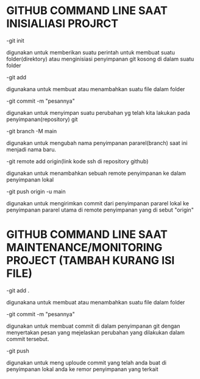 # GITHUB COMMAND LINE SAAT INISIALIASI PROJRCT 

-git init 

digunakan untuk memberikan suatu perintah untuk membuat suatu folder(direktory) atau menginisiasi penyimpanan git kosong di dalam suatu folder

-git add 

digunakana untuk membuat atau menambahkan suatu file dalam folder

-git commit -m "pesannya"

digunakan untuk menyimpan suatu perubahan yg telah kita lakukan pada penyimpanan(repository) git 

-git branch -M main

digunakan untuk mengubah nama penyimpanan pararel(branch) saat ini menjadi nama baru.

-git remote add origin(link kode ssh di repository github)

digunakan untuk menambahkan sebuah remote penyimpanan ke dalam penyimpanan lokal

-git push origin -u main

digunakan untuk mengirimkan commit dari penyimpanan pararel lokal ke penyimpanan pararel utama di remote penyimpanan yang di sebut "origin"

# GITHUB COMMAND LINE SAAT MAINTENANCE/MONITORING PROJECT (TAMBAH KURANG ISI FILE)

-git add .

digunakana untuk membuat atau menambahkan suatu file dalam folder

-git commit -m "pesannya"

digunakan untuk membuat commit di dalam penyimpanan git dengan menyertakan pesan yang mejelaskan perubahan yang dilakukan dalam commit tersebut.

-git push

digunakan untuk meng uploude commit yang telah anda buat di penyimpanan lokal anda ke remor penyimpanan yang terkait
